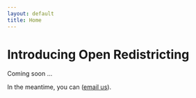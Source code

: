 ```yaml
---
layout: default
title: Home
---
```


<h1 class="page-title">Introducing Open Redistricting</h1>

<p>Coming soon ...</p>

<p>In the meantime, you can (<a href=mailto:&#105;&#110;&#102;&#111;&#64;&#111;&#112;&#101;&#110;&#114;&#101;&#100;&#105;&#115;&#114;&#105;&#99;&#116;&#105;&#110;&#103;&#46;&#110;&#101;&#116;>email us</a>).
</p>